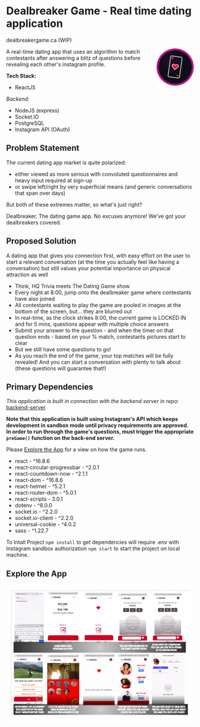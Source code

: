 # Dealbreaker Game - Real time dating application

dealbreakergame.ca (WIP)

<img align="right" width="100" height="100" src="https://github.com/jo-wood/dealbreakergame-client/blob/jo-repo/src/images/favicon.png">

A real-time dating app that uses an algorithm to match contestants after answering a blitz of questions before revealing each other's instagram profile.

**Tech Stack:**

* ReactJS

*Backend:*

* NodeJS (express)
* Socket.IO
* PostgreSQL
* Instagram API (OAuth)



## Problem Statement

The current dating app market is quite polarized:

* either viewed as more serious with convoluted questionnaires and heavy input required at sign-up
* or swipe left/right by very superficial means (and generic conversations that span over days)

But both of these extremes matter, so what's just right?

Dealbreaker. The dating game app.
No excuses anymore! We've got your dealbreakers covered.

## Proposed Solution

A dating app that gives you connection first, with easy effort on the user to start a relevant conversation (at the time you actually feel like having a conversation) but still values your potential importance on physical attraction as well

* Think, HQ Trivia meets The Dating Game show
* Every night at 8:00, jump onto the dealbreaker game where contestants have also joined
* All contestants waiting to play the game are pooled in images at the bottom of the screen, but... they are blurred out
* In real-time, as the clock strikes 8:00, the current game is LOCKED IN and for 5 mins, questions appear with multiple choice answers
* Submit your answer to the question - and when the timer on that question ends - based on your % match, contestants pictures start to clear
* But we still have some questions to go!
* As you reach the end of the game, your top matches will be fully revealed! And you can start a conversation with plenty to talk about (these questions will guarantee that!)

## Primary Dependencies

*This application is built in connection with the backend server in repo:* [backend-server](https://github.com/jo-wood/dealbreakergame-backend)

**Note that this application is built using Instagram's API which keeps development in sandbox mode until privacy requirements are approved. In order to run through the game's questions, must trigger the appropriate `preGame()` function on the back-end server.**

Please [Explore the App](#explore-the-app) for a view on how the game runs.

* react - ^16.8.6
* react-circular-progressbar - ^2.0.1
* react-countdown-now - ^2.1.1
* react-dom - ^16.8.6
* react-helmet - ^5.2.1
* react-router-dom - ^5.0.1
* react-scripts - 3.0.1
* dotenv - ^8.0.0
* socket.io - ^2.2.0
* socket.io-client - ^2.2.0
* universal-cookie - ^4.0.2
* sass - ^1.22.7

To Intall Project
`npm install` to get dependencies
will require .env with Instagram sandbox authorization
`npm start` to start the project on local machine.

## Explore the App

!['Game In Action'](https://github.com/jo-wood/dealbreakergame-client/blob/jo-repo/docs/dealbreakergame.png)
